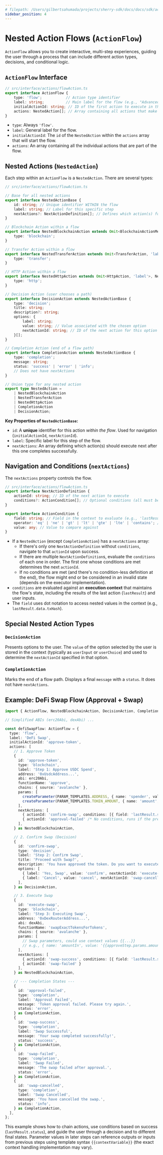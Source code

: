 ```yaml
---
# filepath: /Users/gilbertsahumada/projects/sherry-sdk/docs/docs/sdk/action-types/nested-action-flows.md
sidebar_position: 4
---
```


# Nested Action Flows (`ActionFlow`)

`ActionFlow` allows you to create interactive, multi-step experiences, guiding the user through a process that can include different action types, decisions, and conditional logic.

## `ActionFlow` Interface

```typescript
// src/interface/actions/flowAction.ts
export interface ActionFlow {
    type: 'flow';           // Action type identifier
    label: string;          // Main label for the flow (e.g., "Advanced Swap")
    initialActionId: string; // ID of the first action to execute in the flow
    actions: NestedAction[]; // Array containing all actions that make up the flow
}
```

-   `type`: Always `'flow'`.
-   `label`: General label for the flow.
-   `initialActionId`: The `id` of the `NestedAction` within the `actions` array that will start the flow.
-   `actions`: An array containing all the individual actions that are part of the flow.

## Nested Actions (`NestedAction`)

Each step within an `ActionFlow` is a `NestedAction`. There are several types:

```typescript
// src/interface/actions/flowAction.ts

// Base for all nested actions
export interface NestedActionBase {
    id: string; // Unique identifier WITHIN the flow
    label: string; // Label for this specific step
    nextActions?: NextActionDefinition[]; // Defines which action(s) follow
}

// Blockchain Action within a flow
export interface NestedBlockchainAction extends Omit<BlockchainActionMetadata, 'label' | 'description'>, NestedActionBase {
    type: 'blockchain';
}

// Transfer Action within a flow
export interface NestedTransferAction extends Omit<TransferAction, 'label'>, NestedActionBase {
    type: 'transfer';
}

// HTTP Action within a flow
export interface NestedHttpAction extends Omit<HttpAction, 'label'>, NestedActionBase {
    type: 'http';
}

// Decision Action (user chooses a path)
export interface DecisionAction extends NestedActionBase {
    type: 'decision';
    title: string;
    description?: string;
    options: {
        label: string;
        value: string; // Value associated with the chosen option
        nextActionId: string; // ID of the next action for this option
    }[];
}

// Completion Action (end of a flow path)
export interface CompletionAction extends NestedActionBase {
    type: 'completion';
    message: string;
    status: 'success' | 'error' | 'info';
    // Does not have nextActions
}

// Union type for any nested action
export type NestedAction =
    | NestedBlockchainAction
    | NestedTransferAction
    | NestedHttpAction
    | CompletionAction
    | DecisionAction;
```

**Key Properties of `NestedActionBase`:**

-   `id`: A **unique** identifier for this action *within the flow*. Used for navigation (`initialActionId`, `nextActionId`).
-   `label`: Specific label for this step of the flow.
-   `nextActions`: An array defining which action(s) should execute next after this one completes successfully.

## Navigation and Conditions (`nextActions`)

The `nextActions` property controls the flow.

```typescript
// src/interface/actions/flowAction.ts
export interface NextActionDefinition {
    actionId: string; // ID of the next action to execute
    conditions?: ActionCondition[]; // Optional conditions (all must be met)
}

export interface ActionCondition {
    field: string; // Field in the context to evaluate (e.g., 'lastResult.status', 'userInput.amount')
    operator: 'eq' | 'ne' | 'gt' | 'lt' | 'gte' | 'lte' | 'contains'; // Comparison operator
    value: any; // Value to compare against
}
```

-   If a `NestedAction` (except `CompletionAction`) has a `nextActions` array:
    -   If there's only one `NextActionDefinition` without `conditions`, navigate to that `actionId` upon success.
    -   If there are multiple `NextActionDefinition`s, evaluate the `conditions` of each one in order. The first one whose conditions are met determines the next `actionId`.
    -   If no conditions are met (and there's no condition-less definition at the end), the flow might end or be considered in an invalid state (depends on the executor implementation).
-   `conditions` are evaluated against an **execution context** that maintains the flow's state, including the results of the last action (`lastResult`) and user inputs.
-   The `field` uses dot notation to access nested values in the context (e.g., `lastResult.data.txHash`).

## Special Nested Action Types

### `DecisionAction`

Presents options to the user. The `value` of the option selected by the user is stored in the context (typically as `userInput` or `userChoice`) and used to determine the `nextActionId` specified in that option.

### `CompletionAction`

Marks the end of a flow path. Displays a final `message` with a `status`. It does not have `nextActions`.

## Example: DeFi Swap Flow (Approval + Swap)

```typescript
import { ActionFlow, NestedBlockchainAction, DecisionAction, CompletionAction, PARAM_TEMPLATES, createParameter } from '@sherrylinks/sdk';

// Simplified ABIs (erc20Abi, dexAbi) ...

const defiSwapFlow: ActionFlow = {
  type: 'flow',
  label: 'DeFi Swap',
  initialActionId: 'approve-token',
  actions: [
    // 1. Approve Token
    {
      id: 'approve-token',
      type: 'blockchain',
      label: 'Step 1: Approve USDC Spend',
      address: '0xUsdcAddress...',
      abi: erc20Abi,
      functionName: 'approve',
      chains: { source: 'avalanche' },
      params: [
        createParameter(PARAM_TEMPLATES.ADDRESS, { name: 'spender', value: '0xDexRouterAddress...', fixed: true }),
        createParameter(PARAM_TEMPLATES.TOKEN_AMOUNT, { name: 'amount', label: 'Amount to Approve' /* Could come from a previous step */ }),
      ],
      nextActions: [
        { actionId: 'confirm-swap', conditions: [{ field: 'lastResult.status', operator: 'eq', value: 'success' }] },
        { actionId: 'approval-failed' /* No conditions, runs if the previous fails or isn't 'success' */ }
      ],
    } as NestedBlockchainAction,

    // 2. Confirm Swap (Decision)
    {
      id: 'confirm-swap',
      type: 'decision',
      label: 'Step 2: Confirm Swap',
      title: 'Proceed with Swap?',
      description: 'You have approved the token. Do you want to execute the swap now?',
      options: [
        { label: 'Yes, Swap', value: 'confirm', nextActionId: 'execute-swap' },
        { label: 'Cancel', value: 'cancel', nextActionId: 'swap-cancelled' },
      ],
    } as DecisionAction,

    // 3. Execute Swap
    {
      id: 'execute-swap',
      type: 'blockchain',
      label: 'Step 3: Executing Swap',
      address: '0xDexRouterAddress...',
      abi: dexAbi,
      functionName: 'swapExactTokensForTokens',
      chains: { source: 'avalanche' },
      params: [
        // Swap parameters, could use context values {{...}}
        // e.g., { name: 'amountIn', value: '{{approveStep.params.amount}}' }
      ],
      nextActions: [
        { actionId: 'swap-success', conditions: [{ field: 'lastResult.status', operator: 'eq', value: 'success' }] },
        { actionId: 'swap-failed' }
      ],
    } as NestedBlockchainAction,

    // --- Completion States ---
    {
      id: 'approval-failed',
      type: 'completion',
      label: 'Approval Failed',
      message: 'Token approval failed. Please try again.',
      status: 'error',
    } as CompletionAction,
    {
      id: 'swap-success',
      type: 'completion',
      label: 'Swap Successful',
      message: 'Your swap completed successfully!',
      status: 'success',
    } as CompletionAction,
    {
      id: 'swap-failed',
      type: 'completion',
      label: 'Swap Failed',
      message: 'The swap failed after approval.',
      status: 'error',
    } as CompletionAction,
    {
      id: 'swap-cancelled',
      type: 'completion',
      label: 'Swap Cancelled',
      message: 'You have cancelled the swap.',
      status: 'info',
    } as CompletionAction,
  ],
};
```

This example shows how to chain actions, use conditions based on success (`lastResult.status`), and guide the user through a decision and to different final states. Parameter values in later steps can reference outputs or inputs from previous steps using template syntax `{{contextVariable}}` (the exact context handling implementation may vary).